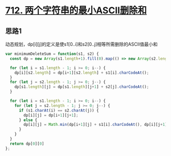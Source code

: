 # [712. 两个字符串的最小ASCII删除和](https://leetcode-cn.com/problems/minimum-ascii-delete-sum-for-two-strings/)

## 思路1

动态规划，dp[i][j]的定义是使s1[0..i]和s2[0..j]相等所需删除的ASCII值最小和

```js
var minimumDeleteSum = function(s1, s2) {
  const dp = new Array(s1.length+1).fill(0).map(() => new Array(s2.length+1).fill(0))

  for (let i = s1.length - 1; i >= 0; i--) {
    dp[i][s2.length] = dp[i+1][s2.length] + s1[i].charCodeAt();
  }
  for (let j = s2.length - 1; j >= 0; j--) {
    dp[s1.length][j] = dp[s1.length][j+1] + s2[j].charCodeAt();
  }

  for (let i = s1.length - 1; i >= 0; i--) {
    for (let j = s2.length - 1; j >= 0; j--) {
      if (s1.charAt(i) == s2.charAt(j)) {
        dp[i][j] = dp[i+1][j+1];
      } else {
        dp[i][j] = Math.min(dp[i+1][j] + s1[i].charCodeAt(), dp[i][j+1] + s2[j].charCodeAt());
      }
    }
  }
  return dp[0][0]
};
```